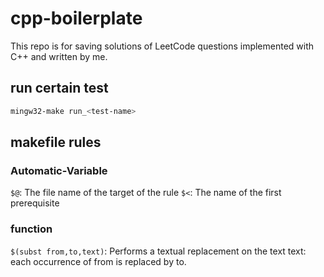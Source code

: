 # cpp-boilerplate
This repo is for saving solutions of LeetCode questions implemented with C++ and written by me.

## run certain test
```bash
mingw32-make run_<test-name>
```

## makefile rules

### Automatic-Variable
`$@`: The file name of the target of the rule
`$<`: The name of the first prerequisite

### function
`$(subst from,to,text)`: Performs a textual replacement on the text text: each occurrence of from is replaced by to.
